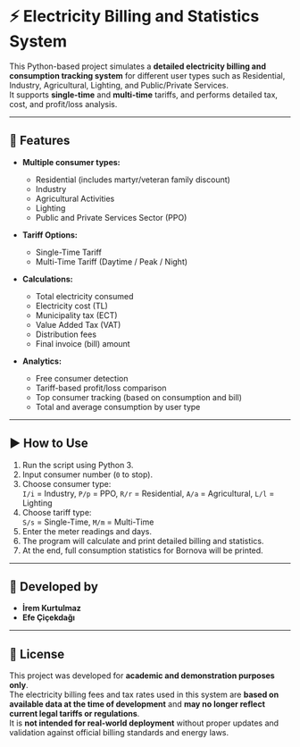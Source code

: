 # ⚡ Electricity Billing and Statistics System

This Python-based project simulates a **detailed electricity billing and consumption tracking system** for different user types such as Residential, Industry, Agricultural, Lighting, and Public/Private Services.  
It supports **single-time** and **multi-time** tariffs, and performs detailed tax, cost, and profit/loss analysis.

---

## 🔧 Features

- **Multiple consumer types:**
  - Residential (includes martyr/veteran family discount)
  - Industry
  - Agricultural Activities
  - Lighting
  - Public and Private Services Sector (PPO)
  
- **Tariff Options:**
  - Single-Time Tariff
  - Multi-Time Tariff (Daytime / Peak / Night)

- **Calculations:**
  - Total electricity consumed
  - Electricity cost (TL)
  - Municipality tax (ECT)
  - Value Added Tax (VAT)
  - Distribution fees
  - Final invoice (bill) amount

- **Analytics:**
  - Free consumer detection
  - Tariff-based profit/loss comparison
  - Top consumer tracking (based on consumption and bill)
  - Total and average consumption by user type

---

## ▶️ How to Use

1. Run the script using Python 3.
2. Input consumer number (`0` to stop).
3. Choose consumer type:  
   `I/i` = Industry, `P/p` = PPO, `R/r` = Residential, `A/a` = Agricultural, `L/l` = Lighting
4. Choose tariff type:  
   `S/s` = Single-Time, `M/m` = Multi-Time
5. Enter the meter readings and days.
6. The program will calculate and print detailed billing and statistics.
7. At the end, full consumption statistics for Bornova will be printed.

---

## 👥 Developed by

- **İrem Kurtulmaz**
- **Efe Çiçekdağı**

---

## 📄 License

This project was developed for **academic and demonstration purposes only**.  
The electricity billing fees and tax rates used in this system are **based on available data at the time of development** and **may no longer reflect current legal tariffs or regulations**.  
It is **not intended for real-world deployment** without proper updates and validation against official billing standards and energy laws.
